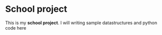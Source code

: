# School project

This is my **school project**. I will writing sample datastructures and python code here
